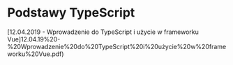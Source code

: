 # Podstawy TypeScript
[12.04.2019 - Wprowadzenie do TypeScript i użycie w frameworku Vue]12.04.19%20-%20Wprowadzenie%20do%20TypeScript%20i%20użycie%20w%20frameworku%20Vue.pdf)
